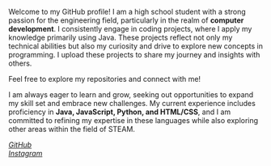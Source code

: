 <!DOCTYPE html>
<html lang="en">
<head>
</head>
<body>
    <div class="container">
        <!-- <h1><h1> -->
        <p>Welcome to my GitHub profile! I am a high school student with a strong passion for the engineering field, particularly in the realm of <strong>computer development</strong>. I consistently engage in coding projects, where I apply my knowledge primarily using Java. These projects reflect not only my technical abilities but also my curiosity and drive to explore new concepts in programming. I upload these projects to share my journey and insights with others.
            
Feel free to explore my repositories and connect with me!</p>

I am always eager to learn and grow, seeking out opportunities to expand my skill set and embrace new challenges. My current experience includes proficiency in <strong>Java, JavaScript, Python, and HTML/CSS</strong>, and I am committed to refining my expertise in these languages while also exploring other areas within the field of STEAM.
        <div class="socials">
            <a href="https://github.com/wnsdbs" target="_blank">
                <i>GitHub</i> 
            </a> <br>
            <a href="https://instagram.com/yjn977" target="_blank">
                <i>Instagram</i> 
            </a>
        </div>
    </div>
</body>
</html>
